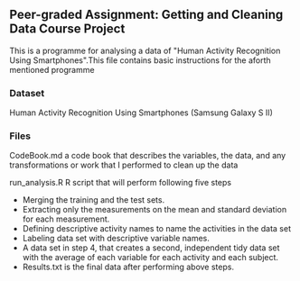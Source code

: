 ## Peer-graded Assignment: Getting and Cleaning Data Course Project

This is a programme for analysing a data of "Human Activity Recognition Using Smartphones".This file contains basic instructions for the aforth mentioned programme

### Dataset
Human Activity Recognition Using Smartphones (Samsung Galaxy S II)

### Files
CodeBook.md a code book that describes the variables, the data, and any transformations or work that I performed to clean up the data

run_analysis.R R script that will perform following five steps
* Merging the training and the test sets.
* Extracting only the measurements on the mean and standard deviation for each measurement.
* Defining descriptive activity names to name the activities in the data set
* Labeling data set with descriptive variable names.
* A data set in step 4, that creates a second, independent tidy data set with the average of each variable for each activity and         each subject.
* Results.txt is the final data after performing above steps.
